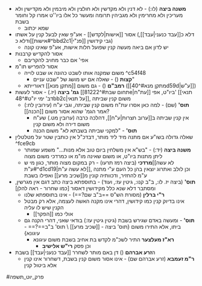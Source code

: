 * **משנה ביצה** (לו:) - לא דנין ולא מקדשין ולא חולצין ולא מיבמין ולא מקדישין ולא מעריכין ולא מחרימין ולא מגביהין תרומה ומעשר כל אלו ביו''ט אמרו קל וחומר בשבת
	* שמא יכתוב
* אסור [[אישות|לקדש]] - אע"פ שאין לבעל קנין על אשתו (דלא כ[[עבד כנעני|עבד]], ודלא כ[[אישות#^bbd2c1|פנ"י]] גבי קידושין)
	* יש לדון אם ביאה מעשה קנין שפועל חלות אישות, אע"פ שאינו קונה
* אסור להקדיש קרבנות
	* אפי' אם כבר מחויב להקריבם
* אסור להפריש תו"מ
	* משום שמקנה אותו לשבט כהונה או שבט לוייה ^c54f48
		* **קצות** () - שאלה אם יש מושג של "שבט עניים"
	* **רמב"ם** () - גם משום [[מתקן מנא]] דאורייתא ([[מתקן מנא#^40d59d|ע"ש]])
* **גמ' ביצה** (יז.) - אסור לעשות [[תחום שבת#^81222e|עת"ח]] ביו"ט, אפי' [[תנאי דב' ימי יו"ט#^48bb2c|על תנאי]], משום קנין שביתה
	* **תוס'** (שם) - למה כאן אסרו עת"ח משום קנין שביתה, וגבי ע"ח (עירובין לח:) אמר הגמ' שהוא אסור משום [[הכנה]]?
		* אין קנין שביתה ב[[ערוב חצרות|ע"ח]], דהלכה כרבה (ערובין מט.) שע"ח משום דירה ולא משום קנין
		* **תוס'** - "למקני שביתה בשבתא לא" משום הכנה
* שאלה גדולה בשו"ע אם מתנה מיד ליד מותר, דבדכ"ל אין כותבין שטר על מטלטלין ^fce9cb
	* **משנה ביצה** (יד:) - "בש"א אין משלחין ביום טוב אלא מנות…" משמע שמותר ליתן מתנות ביו"ט, או משום שאינה מו"מ או כמרדכי משום מצוה
	* **מרדכי** (ביצה רמז תרעו) - רק במקום מצוה מותר, כגון מי ש[[לא עשה ע"ת#^d1cd19|לא עשה ע"ת]], וכן לולב ואתרוג יוצאין בהן כל העם ע"י מתנה ע"מ להחזיר, ודכוותיה קונין מ[[שכיב מרע]] ואפילו בשבת
* **תוס'** (ביצה יז. לו:, ב"ב קנו:, גיטין עז:, ועוד) - בתוספתא ביצה כתב דגם אין מגרשין, ומסתבר דלא שנא כלל מקידושין דאסור \[כמו שחרור - ראה להלן\]
	* **ר"י ברלין** (מסורת הש"ס ==ב"ב שם?==) - אינו בתוספתא שלנו
	* אינו בדיוק קנין כמו קידושין, דהרי אינו מקנה האשה לעצמה, אלא רק מבטל הקנין שיש לו עליה
		* אולי כמו [[הפקר]]
	* **תוס'** - ומעשה באדם שגירש בשבת (גיטין גיטין עז:) בודאי שאני, דהרי הקנה גם ביתו, אלא התירו משום {תוס' ביצה - [[שכיב מרע]] \ תוס' ב"ב==?== - עיגונא}
		* **רא"ז מעלצער** התיר לשכ"מ לקדש בת אחיב בשבת משום עיגונא
			* וכן פסק **רי"ש אלישיב**
* ה**זרע אברהם** () דן באם מותר לשחרר [[עבד כנעני|עבד]] בשבת
	* **ר"מ זעמבא** (זרע אברהם שם) - אינו אסור משום קנין בשבת, דשחרור אינו קנין אלא ביטול קנין

#פרק_יוט_תשפה